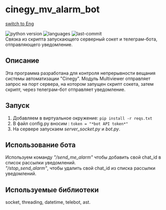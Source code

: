# cinegy_mv_alarm_bot
[switch to Eng](README.md)


![python version](https://img.shields.io/badge/python-3.8.6-brightgreen)
![languages](https://img.shields.io/github/languages/top/geekk0/cinegy_mv_alarm_bot)
![last-commit](https://img.shields.io/github/last-commit/geekk0/cinegy_mv_alarm_bot)
<br>Связка из скрипта запускающего серверный сокет и телеграм-бота, отправляющего уведомление. 

## Описание

Эта программа разработана для контроля непрерывности вещания системы автоматизации "Cinegy". Модуль Multiviewer 
отправляет запрос на порт сервера, на котором запущен скрипт сокета, затем скрипт, через телеграм-бот отправляет 
уведомление.  

## Запуск

1. Добавляем в виртуальное окружение: ```pip install -r reqs.txt```
2. В файл config.py вносим : ```token = "*bot API token*"```
3. На сервере запускаем *server_socket.py* и *bot.py*.

## Использование бота

Используем команду *"/send_me_alarm"* чтобы добавить свой chat_id в список рассылки уведомлений.
<br>
*"/stop_send_alarm"*, чтобы удалить свой chat_id из списка рассылки уведомлений.

## Используемые библиотеки

socket, threading, datetime, telebot, ast.